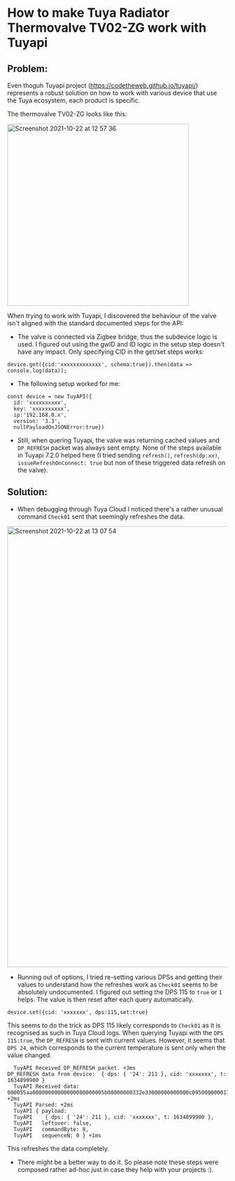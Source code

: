 # How to make Tuya Radiator Thermovalve TV02-ZG work with Tuyapi

## Problem:
Even thoguh Tuyapi project (https://codetheweb.github.io/tuyapi/) represents a robust solution on how to work with various device that use the Tuya ecosystem, each product is specific.

The thermovalve TV02-ZG looks like this:

<img width="415" alt="Screenshot 2021-10-22 at 12 57 36" src="https://user-images.githubusercontent.com/27240074/138442815-771b0cfc-7d77-4ff2-84b7-cd8c270d9e62.png">


When trying to work with Tuyapi, I discovered the behaviour of the valve isn't aligned with the standard documented steps for the API:
*	The valve is connected via Zigbee bridge, thus the subdevice logic is used. I figured out using the gwID and ID logic in the setup step doesn't have any impact. Only specifying CID in the get/set steps works:

`device.get({cid:'xxxxxxxxxxxxx', schema:true}).then(data => console.log(data));`
* The following setup worked for me:
```
const device = new TuyAPI({
  id: 'xxxxxxxxxx',
  key: 'xxxxxxxxxx',
  ip:'192.168.0.x',
  version: '3.3',
  nullPayloadOnJSONError:true})
```

* Still, when quering Tuyapi, the valve was returning cached values and `DP_REFRESH` packet was always sent empty. None of the steps available in Tuyapi 7.2.0 helped here (I tried sending `refresh()`, `refresh(dp:xx)`, `issueRefreshOnConnect: true` but non of these triggered data refresh on the valve).

## Solution:
* When debugging through Tuya Cloud I noticed there's a rather unusual command `Check01` sent that seemingly refreshes the data.

<img width="1005" alt="Screenshot 2021-10-22 at 13 07 54" src="https://user-images.githubusercontent.com/27240074/138444063-b5a3d393-0628-42a2-894c-bde39b2858d6.png">

* Running out of options, I tried re-setting various DPSs and getting their values to understand how the refreshes work as `Check01` seems to be absolutely undocumented. I figured out setting the DPS 115 to `true` or `1` helps. The value is then reset after each query automatically. 

`device.set({cid: 'xxxxxxx', dps:115,set:true}`

This seems to do the trick as DPS 115 likely corresponds to `Check01` as it is recognised as such in Tuya Cloud logs. When querying Tuyapi with the `DPS 115:true`, the `DP_REFRESH` is sent with current values. However, it seems that `DPS 24`, which corresponds to the current temperature is sent only when the value changed.

```
  TuyAPI Received DP_REFRESH packet. +3ms
DP_REFRESH data from device:  { dps: { '24': 211 }, cid: 'xxxxxxx', t: 1634899900 }
  TuyAPI Received data: 000055aa00000000000000080000005b00000000332e33000000000000c0950000000170579292b9c947f35bcaa10ab7e8487456e4de1574acc271e058f6d283c164177da0e52e7b8734a7c1430157c56ee524f98a32fef737d6cb12acf373b842939ceaa9c5750000aa55 +2ms
  TuyAPI Parsed: +2ms
  TuyAPI { payload:
  TuyAPI    { dps: { '24': 211 }, cid: 'xxxxxxx', t: 1634899900 },
  TuyAPI   leftover: false,
  TuyAPI   commandByte: 8,
  TuyAPI   sequenceN: 0 } +1ms
  ```
This refreshes the data completely.

* There might be a better way to do it. So please note these steps were composed rather ad-hoc just in case they help with your projects :).



